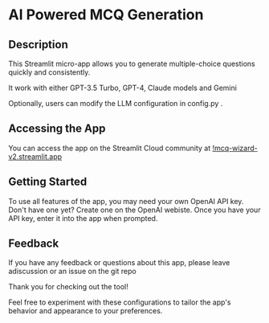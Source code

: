 # AI Powered MCQ Generation

## Description

This Streamlit micro-app allows you to generate multiple-choice questions quickly and consistently.

It work with either GPT-3.5 Turbo, GPT-4, Claude models and Gemini

Optionally, users can modify the LLM configuration in config.py .

## Accessing the App

You can access the app on the Streamlit Cloud community at [!mcq-wizard-v2.streamlit.app](mcq-wizard-v2.streamlit.app)

## Getting Started

To use all features of the app, you may need your own OpenAI API key. Don't have one yet? Create one on the OpenAI webiste. Once you have your API key, enter it into the app when prompted.

## Feedback

If you have any feedback or questions about this app, please leave adiscussion or an issue on the git repo

Thank you for checking out the tool!

Feel free to experiment with these configurations to tailor the app's behavior and appearance to your preferences.
